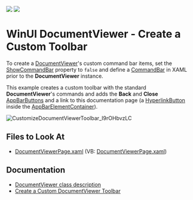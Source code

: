 <!-- default badges list -->
![](https://img.shields.io/endpoint?url=https://codecentral.devexpress.com/api/v1/VersionRange/422864203/21.2.3%2B)
[![](https://img.shields.io/badge/📖_How_to_use_DevExpress_Examples-e9f6fc?style=flat-square)](https://docs.devexpress.com/GeneralInformation/403183)
<!-- default badges end -->
# WinUI DocumentViewer - Create a Custom Toolbar

To create a [DocumentViewer](https://docs.devexpress.com/WinUI/DevExpress.WinUI.DocumentViewer.DocumentViewer)'s custom command bar items, set the [ShowCommandBar](https://docs.devexpress.com/WinUI/DevExpress.WinUI.DocumentViewer.DocumentViewer.ShowCommandBar) property to `false` and define a [CommandBar](https://docs.microsoft.com/windows/winui/api/microsoft.ui.xaml.controls.commandbar) in XAML prior to the **DocumentViewer** instance.

This example creates a custom toolbar with the standard **DocumentViewer**'s commands and adds the **Back** and **Close** [AppBarButtons](https://docs.microsoft.com/windows/winui/api/microsoft.ui.xaml.controls.appbarbutton) and a link to this documentation page (a [HyperlinkButton](https://docs.microsoft.com/windows/winui/api/microsoft.ui.xaml.controls.hyperlinkbutton) inside the [AppBarElementContainer](https://docs.microsoft.com/windows/winui/api/microsoft.ui.xaml.controls.appbarelementcontainer)).

![CustomizeDocumentViewerToolbar_I9rOHbvzLC](https://user-images.githubusercontent.com/12169834/139530134-936bfd81-7f5d-497b-9eab-4472c6dfc7d5.png)

<!-- default file list -->
## Files to Look At

- [DocumentViewerPage.xaml](./CS/CustomizeDocumentViewerToolbar/CustomizeDocumentViewerToolbar/Views/DocumentViewerPage.xaml) (VB: [DocumentViewerPage.xaml](./VB/CustomizeDocumentViewerToolbar/CustomizeDocumentViewerToolbar/Views/DocumentViewerPage.xaml))
<!-- default file list end -->

## Documentation

- [DocumentViewer class description](https://docs.devexpress.com/WinUI/DevExpress.WinUI.DocumentViewer.DocumentViewer)
- [Create a Custom DocumentViewer Toolbar](https://docs.devexpress.com/WinUI/DevExpress.WinUI.DocumentViewer.DocumentViewer#create-a-custom-toolbar)
